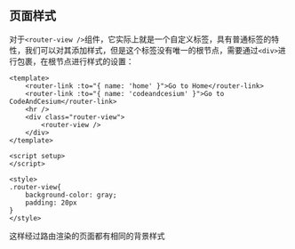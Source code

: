 ## 页面样式

对于`<router-view />`组件，它实际上就是一个自定义标签，具有普通标签的特性，我们可以对其添加样式，但是这个标签没有唯一的根节点，需要通过`<div>`进行包裹，在根节点进行样式的设置：

```vue
<template>
	<router-link :to="{ name: 'home' }">Go to Home</router-link>
	<router-link :to="{ name: 'codeandcesium' }">Go to CodeAndCesium</router-link>
	<hr />
	<div class="router-view">
		<router-view />
    </div>
</template>

<script setup>
</script>

<style>
.router-view{
	background-color: gray;
    padding: 20px
}
</style>
```

这样经过路由渲染的页面都有相同的背景样式

